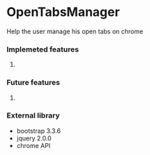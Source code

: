 # OpenTabsManager
Help the user manage his open tabs on chrome

### Implemeted features
1. 

### Future features
1.


### External library 
- bootstrap 3.3.6
- jquery 2.0.0
- chrome API 
